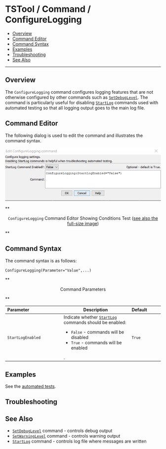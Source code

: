 # TSTool / Command / ConfigureLogging #

* [Overview](#overview)
* [Command Editor](#command-editor)
* [Command Syntax](#command-syntax)
* [Examples](#examples)
* [Troubleshooting](#troubleshooting)
* [See Also](#see-also)

-------------------------

## Overview ##

The `ConfigureLogging` command configures logging features that are not
otherwise configured by other commands such as [`SetDebugLevel`](../SetDebugLevel/SetDebugLevel.md).
The command is particularly useful for disabling [`StartLog`](../StartLog/StartLog.md) commands
used with automated testing so that all logging output goes to the main log file.

## Command Editor ##

The following dialog is used to edit the command and illustrates the command syntax.

![ConfigureLogging](ConfigureLogging.png)

**<p style="text-align: center;">
`ConfigureLogging` Command Editor Showing Conditions Test (<a href="../ConfigureLogging.png">see also the full-size image</a>)
</p>**

## Command Syntax ##

The command syntax is as follows:

```text
ConfigureLogging(Parameter="Value",...)
```
**<p style="text-align: center;">
Command Parameters
</p>**

| **Parameter**&nbsp;&nbsp;&nbsp;&nbsp;&nbsp;&nbsp;&nbsp;&nbsp;&nbsp;&nbsp;&nbsp;&nbsp;&nbsp;&nbsp;&nbsp;&nbsp;&nbsp;&nbsp;&nbsp;&nbsp;&nbsp;&nbsp;&nbsp;&nbsp;&nbsp;&nbsp; | **Description** | **Default**&nbsp;&nbsp;&nbsp;&nbsp;&nbsp;&nbsp;&nbsp;&nbsp;&nbsp;&nbsp; |
| --------------|-----------------|----------------- |
| `StartLogEnabled`| Indicate whether [`StartLog`](../StartLog/StartLog.md) commands should be enabled:<br><ul><li>`False` - commands will be disabled</li><li>`True` - commands will be enabled</li></ul>. | `True` |

## Examples ##

See the [automated tests](https://github.com/OpenCDSS/cdss-app-tstool-test/tree/master/test/regression/commands/general/ConfigureLogging).

## Troubleshooting ##

## See Also ##

* [`SetDebugLevel`](../SetDebugLevel/SetDebugLevel.md) command - controls debug output
* [`SetWarningLevel`](../SetWarningLevel/SetWarningLevel.md) command - controls warning output
* [`StartLog`](../StartLog/StartLog.md) command - controls log file where messages are written

